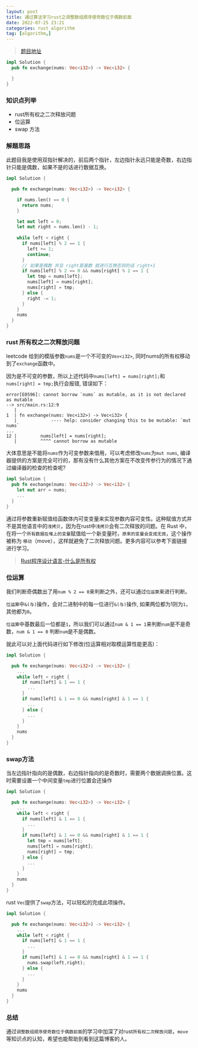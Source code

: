```yaml
---
layout: post
title: 通过算法学习rust之调整数组顺序使奇数位于偶数前面
date: 2022-07-25 23:21
categories: rust algorithm
tag: [algorithm,] 
---
```


> [题目地址](https://leetcode.cn/problems/diao-zheng-shu-zu-shun-xu-shi-qi-shu-wei-yu-ou-shu-qian-mian-lcof/)

```rust
impl Solution {
  pub fn exchange(nums: Vec<i32>) -> Vec<i32> {

  }
}
```

### 知识点列举

- rust所有权之二次释放问题
- 位运算
- swap 方法 

### 解题思路

此题目我是使用双指针解决的，前后两个指针，左边指针永远只能是奇数，右边指针只能是偶数，如果不是的话进行数据互换。

```rust
impl Solution {

  pub fn exchange(nums: Vec<i32>) -> Vec<i32> {

    if nums.len() == 0 {
      return nums;
    }

    let mut left = 0;
    let mut right = nums.len() - 1;
    
    while left < right {
      if nums[left] % 2 == 1 {
        left += 1;
        continue;
      }
      // 如果是偶数 并且 right是基数 就进行互换否则的话 right+1
      if nums[left] % 2 == 0 && nums[right] % 2 == 1 {
        let tmp = nums[left];
        nums[left] = nums[right];
        nums[right] = tmp;
      } else {
        right -= 1;
      } 
    } 
    nums
  }
}
```

### rust 所有权之二次释放问题

leetcode 给到的模版参数`nums`是一个不可变的`Vev<i32>`, 同时nums的所有权移动到了`exchange`函数中。

因为是不可变的参数，所以上述代码中`nums[left] = nums[right];`和`nums[right] = tmp;`执行会报错, 错误如下：

```
error[E0596]: cannot borrow `nums` as mutable, as it is not declared as mutable
--> src/main.rs:12:9
   |
1  | fn exchange(nums: Vec<i32>) -> Vec<i32> {
   |             ---- help: consider changing this to be mutable: `mut nums`
...
12 |         nums[left] = nums[right];
   |         ^^^^ cannot borrow as mutable
```

大体意思是不能将`nums`作为可变参数来借用，可以考虑修改`nums`为`mut nums`, 编译器提供的方案是完全可行的，那有没有什么其他方案在不改变传参行为的情况下通过编译器的检查的检查呢?

```rust
impl Solution {
  pub fn exchange(nums: Vec<i32>) -> Vec<i32> {
    let mut arr = nums;
    ...
  }
}
```

通过将参数重新赋值给函数体内可变变量来实现参数内容可变性。这种赋值方式并不是其他语言中的`浅拷贝`，因为在rust中`浅拷贝`会有二次释放的问题。在 Rust 中，在将一个`所有数据在堆上的变量`赋值给一个新变量时，`原来的变量会变成无效`，这个操作被称为 `移动`（move），这样就避免了二次释放问题。更多内容可以参考下面链接进行学习。

> [Rust程序设计语言-什么是所有权](https://kaisery.github.io/trpl-zh-cn/ch04-01-what-is-ownership.html)

### 位运算

我们判断奇偶数出了用`num % 2 == 0`来判断之外，还可以通过`位运算`来进行判断。

`位运算`中`&(与)`操作，会对二进制中的每一位进行`&(与)`操作, 如果两位都为1则为`1`，其他都为`0`。

`位运算`中基数最后一位都是`1`，所以我们可以通过`num & 1 == 1`来判断`num`是不是奇数，`num & 1 == 0` 判断`num`是不是偶数。

就此可以对上面代码进行如下修改(位运算相对取模运算性能更高)：

```rust
impl Solution {

  pub fn exchange(nums: Vec<i32>) -> Vec<i32> {
    ...
    while left < right {
      if nums[left] & 1 == 1 {
        ...
      }
      if nums[left] & 1 == 0 && nums[right] & 1 == 1 {
        ...
      } else {
        ...
      } 
    } 
    nums
  }
}
```

### swap方法

当左边指针指向的是偶数，右边指针指向的是奇数时，需要两个数据调换位置。这时需要设置一个中间变量`tmp`进行位置会还操作
```rust
impl Solution {

  pub fn exchange(nums: Vec<i32>) -> Vec<i32> {
    ...
    while left < right {
      if nums[left] & 1 == 1 {
        ...
      }
      if nums[left] & 1 == 0 && nums[right] & 1 == 1 {
        let tmp = nums[left];
        nums[left] = nums[right];
        nums[right] = tmp;
      } else {
        ...
      } 
    } 
    nums
  }
}
```

rust `Vec`提供了`swap`方法，可以轻松的完成此项操作。

```rust
impl Solution {

  pub fn exchange(nums: Vec<i32>) -> Vec<i32> {
    ...
    while left < right {
      if nums[left] & 1 == 1 {
        ...
      }
      if nums[left] & 1 == 0 && nums[right] & 1 == 1 {
        nums.swap(left,right);
      } else {
        ...
      } 
    } 
    nums
  }
}
```

### 总结

通过`调整数组顺序使奇数位于偶数前面`的学习中加深了对rust`所有权二次释放问题`，`move`等知识点的认知，希望也能帮助到看到这篇博客的人。
